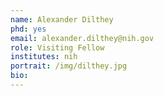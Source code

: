 ```yaml
---
name: Alexander Dilthey
phd: yes
email: alexander.dilthey@nih.gov
role: Visiting Fellow
institutes: nih
portrait: /img/dilthey.jpg
bio:
---
```

